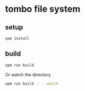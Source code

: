 # tombo file system

## setup

```sh
npm install
```

## build

```sh
npm run build
```

Or watch the directory.

```sh
npm run build -- --watch
```
